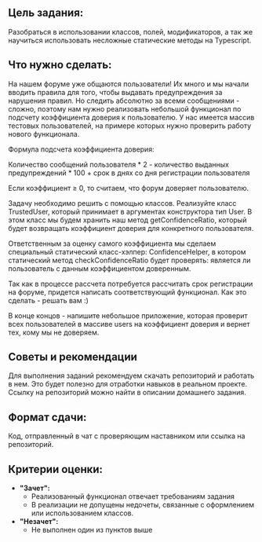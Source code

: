 ## Цель задания:

Разобраться в использовании классов, полей, модификаторов, а так же научиться использовать несложные статические методы на Typescript.

## Что нужно сделать:

На нашем форуме уже общаются пользователи! Их много и мы начали вводить правила для того, чтобы выдавать предупреждения за нарушения правил. Но следить абсолютно за всеми сообщениями - сложно, поэтому нам нужно реализовать небольшой функционал по подсчету коэффициента доверия к пользователю. У нас имеется массив тестовых пользователей, на примере которых нужно проверить работу нового функционала.

Формула подсчета коэффициента доверия:

Количество сообщений пользователя * 2 - количество выданных предупреждений * 100 + срок в днях со дня регистрации пользователя

Если коэффициент ≥ 0, то считаем, что форум доверяет пользователю.

Задачу необходимо решить с помощью классов. Реализуйте класс TrustedUser, который принимает в аргументах конструктора тип User. В этом класс мы будем хранить наш метод getConfidenceRatio, который будет возвращать коэффициент доверия для конкретного пользователя.

Ответственным за оценку самого коэффициента мы сделаем специальный статический класс-хэлпер: ConfidenceHelper, в котором статический метод checkConfidenceRatio будет проверять: является ли пользователь с данным коэффициентом доверенным.

Так как в процессе рассчета потребуется рассчитать срок регистрации на форуме, придется написать соответствующий функционал. Как это сделать - решать вам :)

В конце концов - напишите небольшое приложение, которая проверит всех пользователей в массиве users на коэффициент доверия и вернет тех, кому мы не доверяем.

## Советы и рекомендации

Для выполнения заданий рекомендуем скачать репозиторий и работать в нем. Это будет полезно для отработки навыков в реальном проекте. Ссылку на репозиторий можно найти в описании домашнего задания.

## **Формат сдачи:**

Код, отправленный в чат с проверяющим наставником или ссылка на репозиторий.

## **Критерии оценки:**

- **"Зачет":**
  - Реализованный функционал отвечает требованиям задания
  - В реализации не допущены недочеты, связанные с оформлением или использованием классов.
- **"Незачет":**
  - Не выполнен один из пунктов выше
